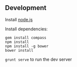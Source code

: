 Development
-----------

Install [node.js](http://nodejs.org/download/)

Install dependencies:

	gem install compass
    npm install
    npm install -g bower
    bower install

`grunt serve` to run the dev server
